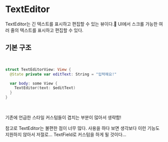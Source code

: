 # TextEditor

TextEditor는 긴 텍스트를 표시하고 편집할 수 있는 뷰이다.
UI에서 스크롤 가능한 여러 줄의 텍스트를 표시하고 편집할 수 있다.

## 기본 구조

<br>

```swift
struct TextEditorView: View {
  @State private var editText: String = "입력해요!"

  var body: some View {
    TextEditor(text: $editText)
  }
}
```
<br>

기존에 언급한 스타일 커스텀들이 겹치는 부분이 많아서 생략함!

참고로 TextEditor는 불편한 점이 너무 많다. 
사용을 하다 보면 생각보다 이런 기능도 지원하지 않아서 저절로... TextField로 커스텀을 하게 될 것이다...

